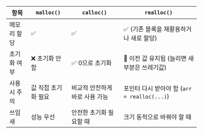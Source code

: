 

|항목|`malloc()`|`calloc()`|`realloc()`|
|---|---|---|---|
|메모리 할당|✅|✅|✅ (기존 블록을 재활용하거나 새로 할당)|
|초기화 여부|❌ 초기화 안 함|✅ 0으로 초기화|🔁 이전 값 유지됨 (늘리면 새 부분은 쓰레기값)|
|사용 시 주의|값 직접 초기화 필요|비교적 안전하게 바로 사용 가능|포인터 다시 받아야 함 (`arr = realloc(...)`)|
|쓰임새|성능 우선|안전한 초기화 필요할 때|크기 동적으로 바꿔야 할 때|